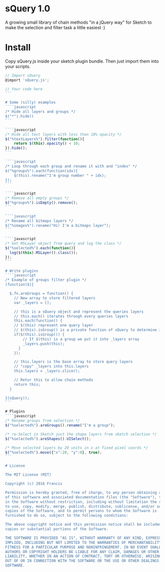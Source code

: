 # sQuery 1.0
A growing small library of chain methods "in a jQuery way" for Sketch to make the selection and filter task a little easiest :)

# Install
Copy sQuery.js inside your sketch plugin bundle.
Then just import them into your scripts.
````javascript
// Import sQuery
@import 'sQuery.js';

// Your code here
```

# Some (silly) examples
````javascript
/* Hide all layers and groups */
$("*").hide()
```

````javascript
/* Hide all text layers with less than 10% opacity */
$("%textLayers%").filter(function(){
    return $(this).opacity() < 10;
}).hide();
```

````javascript
/* Loop through each group and rename it with and "index" */
$("%groups%").each(function(idx){
    $(this).rename("I'm group number " + idx);
});
```

````javascript
/* Remove all empty groups */
$("%groups%").isEmpty().remove();
```

````javascript
/* Rename all bitmaps layers */
$("%images%").rename("Hi! I'm a bitmaps layer");
```

````javascript
/* Get MSLayer object from query and log the class */
$("%selected%").each(function(){
  log($(this).MSLayer().class());
});
```

# Write plugins
````javascript
/* Example of groups filter plugin */
(function($){

  $.fn.areGroups = function() {
    // New array to store filtered layers
    var _layers = [];

    // this is a sQuery object and represent the queries layers
    // this.each() iterates through every queries layers
    this.each(function() {
    // $(this) represent one query layer
    // $(this).isGroup() is a private function of sQuery to determine if a sQuery layer object is a sketchapp LayerGroup
    if($(this).isGroup()) {
        // If $(this) is a group we put it into _layers array
        _layers.push(this);
      }
    });

    // this.layers is the base array to store query layers
    // "copy" _layers into this.layers
    this.layers = _layers.slice();

    // Retur this to allow chain methods
    return this;
  }

}(sQuery));
```

# Plugins
````javascript
/* Rename groups from selection */
$("%selected%").areGroups().rename("I'm a group");

/* re-Select in Sketch just the shape layers from sketch selection */
$("%selected%").areShapes().UISelect();

/* Move selected layers by 20 units in x at fixed pixel coords */
$("%selected%").move({"x":20, "y":0}, true);
```

# License

The MIT License (MIT)

Copyright (c) 2016 Francis

Permission is hereby granted, free of charge, to any person obtaining a copy
of this software and associated documentation files (the "Software"), to deal
in the Software without restriction, including without limitation the rights
to use, copy, modify, merge, publish, distribute, sublicense, and/or sell
copies of the Software, and to permit persons to whom the Software is
furnished to do so, subject to the following conditions:

The above copyright notice and this permission notice shall be included in all
copies or substantial portions of the Software.

THE SOFTWARE IS PROVIDED "AS IS", WITHOUT WARRANTY OF ANY KIND, EXPRESS OR
IMPLIED, INCLUDING BUT NOT LIMITED TO THE WARRANTIES OF MERCHANTABILITY,
FITNESS FOR A PARTICULAR PURPOSE AND NONINFRINGEMENT. IN NO EVENT SHALL THE
AUTHORS OR COPYRIGHT HOLDERS BE LIABLE FOR ANY CLAIM, DAMAGES OR OTHER
LIABILITY, WHETHER IN AN ACTION OF CONTRACT, TORT OR OTHERWISE, ARISING FROM,
OUT OF OR IN CONNECTION WITH THE SOFTWARE OR THE USE OR OTHER DEALINGS IN THE
SOFTWARE.


